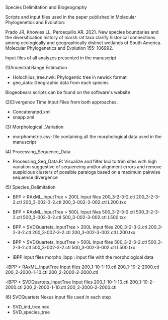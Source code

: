 Species Delimitation and Biogeography 

Scripts and input files used in the paper published in Molecular Phylogenetics and Evolution:

Prado JR, Knowles LL, Percequillo AR. 2021. New species boundaries and the diversification history of marsh rat taxa clarify historical connections among ecologically and geographically distinct wetlands of South America. Molecular Phylogenetics and Evolution 155: 106992.

Input files of all analyzes presented in the manuscript

(1)Ancestral Range Estimation
- Holochilus_tree.nwk: Phylogentic tree in newick format
- geo_data: Geographic data from each species

Biogeobears scripts can be found on the software's website

(2)Divergence Time 
Input Files from both approaches.
- Concatenated.xml
- snapp.xml

(3) Morphological _Variation
- morphometric.csv: file containing all the morphological data used in the manuscript

(4) Processing_Sequence_Data
- Processing_Seq_Data.R: 
Visualize and filter loci to trim sites with high variation suggestive of sequencing 
and/or alignment errors and remove suspicious clusters of possible paralogs based
on a maximum pairwise sequence divergence

(5) Species_Delimitation 
- BPP > RAxML_InputTree > 200L
Input files 
200_3-2-3-2.ctl
200_3-2-3-2.ctl
200_3-002-3-2.ctl
200_3-002-3-002.ctl
L200.txx

- BPP > RAxML_InputTree > 500L
Input files 
500_3-2-3-2.ctl
500_3-2-3-2.ctl
500_3-002-3-2.ctl
500_3-002-3-002.ctl
L500.txx


- BPP > SVDQuartets_InputTree > 200L
Input files 
200_3-2-3-2.ctl
200_3-2-3-2.ctl
200_3-002-3-2.ctl
200_3-002-3-002.ctl
L200.txx

- BPP > SVDQuartets_InputTree > 500L
Input files 
500_3-2-3-2.ctl
500_3-2-3-2.ctl
500_3-002-3-2.ctl
500_3-002-3-002.ctl
L500.txx

- iBPP input files
morpho_ibpp : input file with the morphological data

-iBPP > RAxML_InputTree 
Input files 
200_1-10-1-10.ctl
200_1-10-2-2000.ctl
200_2-2000-1-10.ctl
200_2-2000-2-2000.ctl

-iBPP > SVDQuartets_InputTree 
Input files 
200_1-10-1-10.ctl
200_1-10-2-2000.ctl
200_2-2000-1-10.ctl
200_2-2000-2-2000.ctl

(6) SVDQuartets 
Nexus input file used in each step
- SVD_ind_tree.nex 
- SVD_species_tree
